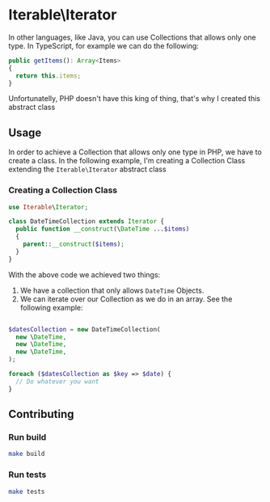 # Iterable\Iterator

In other languages, like Java, you can use Collections that allows only one type. In TypeScript, for example we can do the following:

```ts
public getItems(): Array<Items>
{
  return this.items;
}
```

Unfortunatelly, PHP doesn't have this king of thing, that's why I created this abstract class

## Usage

In order to achieve a Collection that allows only one type in PHP, we have to create a class. In the following example, I'm creating a Collection Class extending the `Iterable\Iterator` abstract class

### Creating a Collection Class
```php
use Iterable\Iterator;

class DateTimeCollection extends Iterator {
  public function __construct(\DateTime ...$items)
  {
    parent::__construct($items);
  }
}
```

With the above code we achieved two things:

1. We have a collection that only allows `DateTime` Objects.
2. We can iterate over our Collection as we do in an array. See the following example:

```php

$datesCollection = new DateTimeCollection(
  new \DateTime,
  new \DateTime,
  new \DateTime,
);

foreach ($datesCollection as $key => $date) {
  // Do whatever you want
}
```
## Contributing

### Run build
```sh
make build
```

### Run tests
```sh
make tests
```
